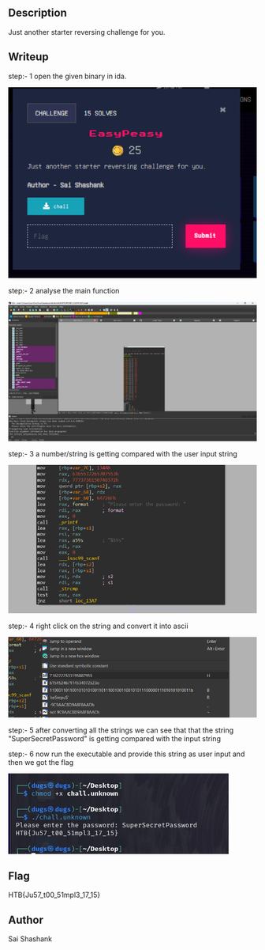 ## Description
Just another starter reversing challenge for you.

## Writeup
step:- 1 open the given binary in ida.

![Image](image1.png)

step:- 2 analyse the main function

![Image](image2.png)

step:- 3 a number/string is getting compared with the user input string

![Image](image3.png)

step:- 4 right click on the string and convert it into ascii

![Image](image4.png)

step:- 5 after converting all the strings we can see that that the string "SuperSecretPassword" is getting compared with the input string


step:- 6 now run the executable and provide this string as user input and then we got the flag

![Image](image5.jpeg)

## Flag

HTB{Ju57_t00_51mpl3_17_15}

## Author
Sai Shashank

